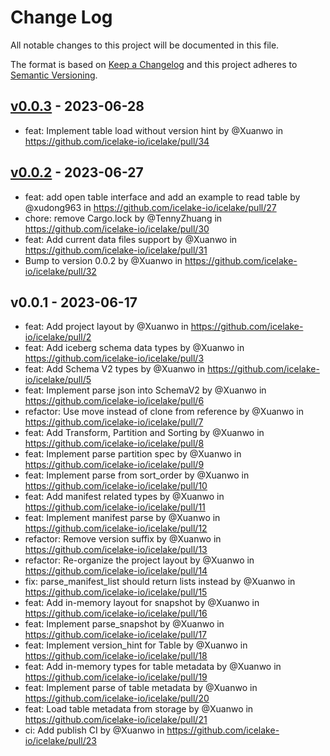 # Change Log

All notable changes to this project will be documented in this file.

The format is based on [Keep a Changelog](https://keepachangelog.com/)
and this project adheres to [Semantic Versioning](https://semver.org/).

## [v0.0.3] - 2023-06-28

* feat: Implement table load without version hint by @Xuanwo in https://github.com/icelake-io/icelake/pull/34

## [v0.0.2] - 2023-06-27

* feat: add open table interface and add an example to read table by @xudong963 in https://github.com/icelake-io/icelake/pull/27
* chore: remove Cargo.lock by @TennyZhuang in https://github.com/icelake-io/icelake/pull/30
* feat: Add current data files support by @Xuanwo in https://github.com/icelake-io/icelake/pull/31
* Bump to version 0.0.2 by @Xuanwo in https://github.com/icelake-io/icelake/pull/32

## v0.0.1 - 2023-06-17

* feat: Add project layout by @Xuanwo in https://github.com/icelake-io/icelake/pull/2
* feat: Add iceberg schema data types by @Xuanwo in https://github.com/icelake-io/icelake/pull/3
* feat: Add Schema V2 types by @Xuanwo in https://github.com/icelake-io/icelake/pull/5
* feat: Implement parse json into SchemaV2 by @Xuanwo in https://github.com/icelake-io/icelake/pull/6
* refactor: Use move instead of clone from reference by @Xuanwo in https://github.com/icelake-io/icelake/pull/7
* feat: Add Transform, Partition and Sorting by @Xuanwo in https://github.com/icelake-io/icelake/pull/8
* feat: Implement parse partition spec by @Xuanwo in https://github.com/icelake-io/icelake/pull/9
* feat: Implement parse from sort_order by @Xuanwo in https://github.com/icelake-io/icelake/pull/10
* feat: Add manifest related types by @Xuanwo in https://github.com/icelake-io/icelake/pull/11
* feat: Implement manifest parse by @Xuanwo in https://github.com/icelake-io/icelake/pull/12
* refactor: Remove version suffix by @Xuanwo in https://github.com/icelake-io/icelake/pull/13
* refactor: Re-organize the project layout by @Xuanwo in https://github.com/icelake-io/icelake/pull/14
* fix: parse_manifest_list should return lists instead by @Xuanwo in https://github.com/icelake-io/icelake/pull/15
* feat: Add in-memory layout for snapshot by @Xuanwo in https://github.com/icelake-io/icelake/pull/16
* feat: Implement parse_snapshot by @Xuanwo in https://github.com/icelake-io/icelake/pull/17
* feat: Implement version_hint for Table by @Xuanwo in https://github.com/icelake-io/icelake/pull/18
* feat: Add in-memory types for table metadata by @Xuanwo in https://github.com/icelake-io/icelake/pull/19
* feat: Implement parse of table metadata by @Xuanwo in https://github.com/icelake-io/icelake/pull/20
* feat: Load table metadata from storage by @Xuanwo in https://github.com/icelake-io/icelake/pull/21
* ci: Add publish CI by @Xuanwo in https://github.com/icelake-io/icelake/pull/23

[v0.0.3]: https://github.com/icelake-io/icelake/compare/v0.0.2...v0.0.3
[v0.0.2]: https://github.com/icelake-io/icelake/compare/v0.0.1...v0.0.2

